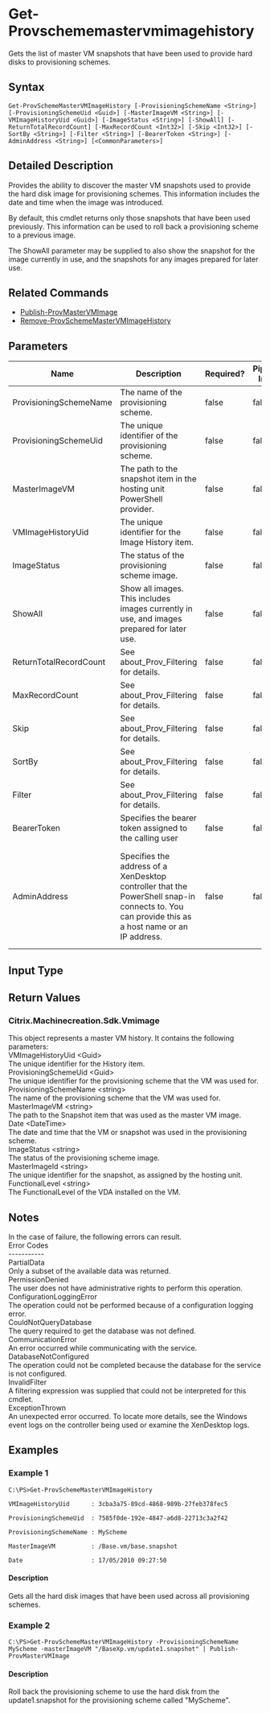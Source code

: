 ﻿
# Get-Provschememastervmimagehistory
Gets the list of master VM snapshots that have been used to provide hard disks to provisioning schemes.
## Syntax
```
Get-ProvSchemeMasterVMImageHistory [-ProvisioningSchemeName <String>] [-ProvisioningSchemeUid <Guid>] [-MasterImageVM <String>] [-VMImageHistoryUid <Guid>] [-ImageStatus <String>] [-ShowAll] [-ReturnTotalRecordCount] [-MaxRecordCount <Int32>] [-Skip <Int32>] [-SortBy <String>] [-Filter <String>] [-BearerToken <String>] [-AdminAddress <String>] [<CommonParameters>]
```
## Detailed Description
Provides the ability to discover the master VM snapshots used to provide the hard disk image for provisioning schemes.  This information includes the date and time when the image was introduced.

By default, this cmdlet returns only those snapshots that have been used previously.  This information can be used to roll back a provisioning scheme to a previous image.

The ShowAll parameter may be supplied to also show the snapshot for the image currently in use, and the snapshots for any images prepared for later use.


## Related Commands

* [Publish-ProvMasterVMImage](./Publish-ProvMasterVMImage/)
* [Remove-ProvSchemeMasterVMImageHistory](./Remove-ProvSchemeMasterVMImageHistory/)
## Parameters
| Name   | Description | Required? | Pipeline Input | Default Value |
| --- | --- | --- | --- | --- |
| ProvisioningSchemeName | The name of the provisioning scheme. | false | false |  |
| ProvisioningSchemeUid | The unique identifier of the provisioning scheme. | false | false |  |
| MasterImageVM | The path to the snapshot item in the hosting unit PowerShell provider. | false | false |  |
| VMImageHistoryUid | The unique identifier for the Image History item. | false | false |  |
| ImageStatus | The status of the provisioning scheme image. | false | false |  |
| ShowAll | Show all images. This includes images currently in use, and images prepared for later use. | false | false | false |
| ReturnTotalRecordCount | See about\_Prov\_Filtering for details. | false | false | false |
| MaxRecordCount | See about\_Prov\_Filtering for details. | false | false | false |
| Skip | See about\_Prov\_Filtering for details. | false | false | 0 |
| SortBy | See about\_Prov\_Filtering for details. | false | false |  |
| Filter | See about\_Prov\_Filtering for details. | false | false |  |
| BearerToken | Specifies the bearer token assigned to the calling user | false | false |  |
| AdminAddress | Specifies the address of a XenDesktop controller that the PowerShell snap-in connects to.  You can provide this as a host name or an IP address. | false | false | LocalHost. When a value is provided by any cmdlet, this value becomes the default. |

## Input Type

### 

## Return Values

### Citrix.Machinecreation.Sdk.Vmimage
This object represents a master VM history. It contains the following parameters:<br>    VMImageHistoryUid &lt;Guid&gt;<br>        The unique identifier for the History item.<br>    ProvisioningSchemeUid &lt;Guid&gt;<br>        The unique identifier for the provisioning scheme that the VM was used for.<br>    ProvisioningSchemeName &lt;string&gt;<br>        The name of the provisioning scheme that the VM was used for.<br>    MasterImageVM &lt;string&gt;<br>        The path to the Snapshot item that was used as the master VM image.<br>    Date &lt;DateTime&gt;<br>        The date and time that the VM or snapshot was used in the provisioning scheme.<br>    ImageStatus &lt;string&gt;<br>        The status of the provisioning scheme image.<br>    MasterImageId &lt;string&gt;<br>        The unique identifier for the snapshot, as assigned by the hosting unit.<br>    FunctionalLevel &lt;string&gt;<br>        The FunctionalLevel of the VDA installed on the VM.
## Notes
In the case of failure, the following errors can result.<br>    Error Codes<br>    -----------<br>    PartialData<br>    Only a subset of the available data was returned.<br>    PermissionDenied<br>    The user does not have administrative rights to perform this operation.<br>    ConfigurationLoggingError<br>    The operation could not be performed because of a configuration logging error.<br>    CouldNotQueryDatabase<br>    The query required to get the database was not defined.<br>    CommunicationError<br>    An error occurred while communicating with the service.<br>    DatabaseNotConfigured<br>    The operation could not be completed because the database for the service is not configured.<br>    InvalidFilter<br>    A filtering expression was supplied that could not be interpreted for this cmdlet.<br>    ExceptionThrown<br>    An unexpected error occurred.  To locate more details, see the Windows event logs on the controller being used or examine the XenDesktop logs.
## Examples

### Example 1
```
C:\PS>Get-ProvSchemeMasterVMImageHistory

VMImageHistoryUid      : 3cba3a75-89cd-4868-989b-27feb378fec5

ProvisioningSchemeUid  : 7585f0de-192e-4847-a6d8-22713c3a2f42

ProvisioningSchemeName : MyScheme

MasterImageVM          : /Base.vm/base.snapshot

Date                   : 17/05/2010 09:27:50
```
#### Description
Gets all the hard disk images that have been used across all provisioning schemes.
### Example 2
```
C:\PS>Get-ProvSchemeMasterVMImageHistory -ProvisioningSchemeName MyScheme -masterImageVM "/BaseXp.vm/update1.snapshot" | Publish-ProvMasterVMImage
```
#### Description
Roll back the provisioning scheme to use the hard disk from the update1.snapshot for the provisioning scheme called "MyScheme".
